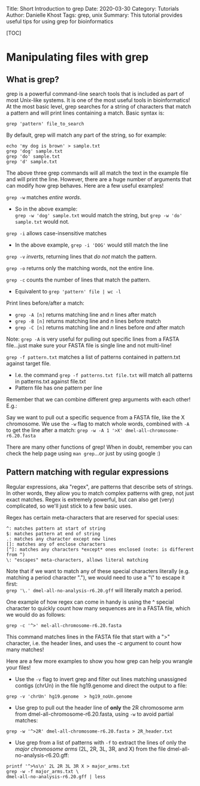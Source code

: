 Title: Short Introduction to grep
Date: 2020-03-30
Category: Tutorials
Author: Danielle Khost
Tags: grep, unix
Summary: This tutorial provides useful tips for using grep for bioinformatics

[TOC]

# Manipulating files with grep
## What is grep?

grep is a powerful command-line search tools that is included as part of most Unix-like systems. It is one of the most useful tools in bioinformatics! At the most basic level, grep searches for a string of characters that match a pattern and will print lines containing a match. Basic syntax is:  

`grep 'pattern' file_to_search`  


By default, grep will match any part of the string, so for example:

```
echo 'my dog is brown' > sample.txt  
grep 'dog' sample.txt  
grep 'do' sample.txt  
grep 'd' sample.txt
```


The above three grep commands will all match the text in the example file and will print the line. However, there are a huge number of arguments that can modify how grep behaves. Here are a few useful examples!


`grep -w` matches *entire words*.
- So in the above example:  
`grep -w 'dog' sample.txt` would match the string, but `grep -w 'do' sample.txt` would not.

`grep -i` allows case-insensitive matches
- In the above example, `grep -i 'DOG'` would still match the line

`grep -v` *inverts*, returning lines that *do not* match the pattern.

`grep -o` returns only the matching words, not the entire line.

`grep -c` counts the number of lines that match the pattern.
- Equivalent to `grep 'pattern' file | wc -l`

Print lines before/after a match:
- `grep -A [n]` returns matching line and *n* lines after match
- `grep -B [n]` returns matching line and *n* lines before match
- `grep -C [n]` returns matching line and *n* lines before *and* after match

Note: `grep -A` is very useful for pulling out specific lines from a FASTA file...just make sure your FASTA file is single line and not multi-line!

`grep -f pattern.txt` matches a list of patterns contained in pattern.txt against target file.
- I.e. the command `grep -f patterns.txt file.txt` will match all patterns in patterns.txt against file.txt
- Pattern file has one pattern per line


Remember that we can combine different grep arguments with each other! E.g.:

Say we want to pull out a specific sequence from a FASTA file, like the X chromosome. We use the `-w` flag to match whole words, combined with `-A` to get the line after a match:
`grep -w -A 1 '>X' dmel-all-chromosome-r6.20.fasta`  

There are many other functions of grep! When in doubt, remember you can check the help page using `man grep`...or just by using google :)

## Pattern matching with regular expressions
Regular expressions, aka "regex", are patterns that describe sets of strings. In other words, they allow you to match complex patterns with grep, not just exact matches. Regex is extremely powerful, but can also get (very) complicated, so we'll just stick to a few basic uses.

Regex has certain meta-characters that are reserved for special uses:
```
^: matches pattern at start of string
$: matches pattern at end of string
.: matches any character except new lines
[]: matches any of enclose characters
[^]: matches any characters *except* ones enclosed (note: is different from ^)
\: "escapes" meta-characters, allows literal matching
```

Note that if we want to match any of these special characters literally (e.g. matching a period character "."), we would need to use a "\\" to escape it first:  
`grep '\.' dmel-all-no-analysis-r6.20.gff` will literally match a period.

One example of how regex can come in handy is using the ^ special character to quickly count how many sequences are in a FASTA file, which we would do as follows:

`grep -c '^>' mel-all-chromosome-r6.20.fasta`

This command matches lines in the FASTA file that start with a ">" character, i.e. the header lines, and uses the -c argument to count how many matches!


Here are a few more examples to show you how grep can help you wrangle your files!

- Use the `-v` flag to invert grep and filter out lines matching unassigned contigs (chrUn) in the file hg19.genome and direct the output to a file:

`grep -v 'chrUn' hg19.genome  > hg19_noUn.genome`

- Use grep to pull out the header line of **only** the 2R chromosome arm from dmel-all-chromosome-r6.20.fasta, using `-w` to avoid partial matches:

`grep -w '^>2R' dmel-all-chromosome-r6.20.fasta > 2R_header.txt`

- Use grep from a list of patterns with `-f` to extract the lines of only the *major chromosome arms* (2L, 2R, 3L, 3R, and X) from the file dmel-all-no-analysis-r6.20.gff:

```
printf '^>%s\n' 2L 2R 3L 3R X > major_arms.txt
grep -w -f major_arms.txt \
dmel-all-no-analysis-r6.20.gff | less
```
